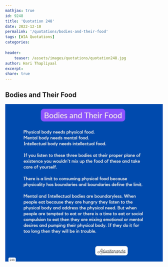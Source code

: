 ```yaml
---
mathjax: true
id: 9248
title: 'Quotation 248'
date: 2022-12-10
permalink: '/quotations/bodies-and-their-food'
tags: [WIA Quotations] 
categories: 

header:
    teaser: /assets/images/quotations/quotation248.jpg
author: Hari Thapliyaal 
excerpt:
share: true 
---
```


## Bodies and Their Food

![Bodies and Their Food](/assets/images/quotations/quotation248.jpg)
